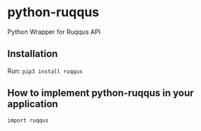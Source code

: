 # python-ruqqus

Python Wrapper for Ruqqus API

## Installation

Run: `pip3 install ruqqus`

## How to implement python-ruqqus in your application

`import ruqqus`